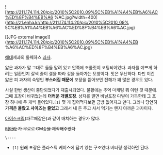 ![http://211.174.114.20/pic/2010%5C2010_09%5C%EB%A1%A4%EB%A6%AC%ED%8F%B4%EB%A6
%AC.jpg?width=400](http://z1.enha.kr/http://211.174.114.20/pic/2010%5C2010_09%
5C%EB%A1%A4%EB%A6%AC%ED%8F%B4%EB%A6%AC.jpg)

[[JPG external image]](http://211.174.114.20/pic/2010%5C2010_09%5C%EB%A1%A4%EB
%A6%AC%ED%8F%B4%EB%A6%AC.jpg)

[해태](%ED%95%B4%ED%83%9C.md)제과의 롤웨하스 [과자](%EA%B3%BC%EC%9E%90.md).

얇은 과자가 말 그대로 돌돌 말려 있고 안쪽에 초콜릿이 코팅되어있다. 과자를 예쁘게 하려는 일환인지 갈색 줄이 결을 따라 겉을 돌아가는
모양이다. 맛은 무난하다. 다만 이런 얇은 피 과자의 숙명인 **부스러짐 때문에** 포장을 뜯어보면 잔해가 꽤 많은 경우도 있다.

사실 한번 생산이 중단되었다가 재출시되었다. 불황에는 추억 마케팅 뭐 이런 것 때문에. 그때 포장이 바뀌었는데 **더러운 개별포장**.
상자를 열면 비닐포장 다발이 가득한데 그 포장 하나에 두 개씩 들어있다.`[1]` 몇 개 집어먹다보면 금방 없어지고 만다. 그러나 당연히
**가격은 올랐고 사이즈는 줄었고** 그래서 내 돈 주고 사서 먹기는 왠지 아까운 과자이다.

[아이스크림](%EC%95%84%EC%9D%B4%EC%8A%A4%ED%81%AC%EB%A6%BC.md)(파르페같은)과 같이 매치하는
경우가 많다.

<del>[티아라](%ED%8B%B0%EC%95%84%EB%9D%BC%28%EC%95%84%EC%9D%B4%EB%8F%8C%29.md)
가 무료로 CM송을 제작해주었다</del>

`\----`

  * `[1]` 원래 포장은 플라스틱 케이스에 담겨 있는 구조였다.버터링 생각하면 된다.

